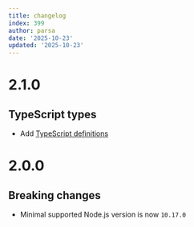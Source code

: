 ```yaml
---
title: changelog
index: 399
author: parsa
date: '2025-10-23'
updated: '2025-10-23'
---
```

# 2.1.0

## TypeScript types

- Add [TypeScript definitions](src/main.d.ts)

# 2.0.0

## Breaking changes

- Minimal supported Node.js version is now `10.17.0`
